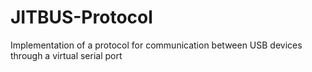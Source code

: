 # JITBUS-Protocol
 Implementation of a protocol for communication between USB devices through a virtual serial port
